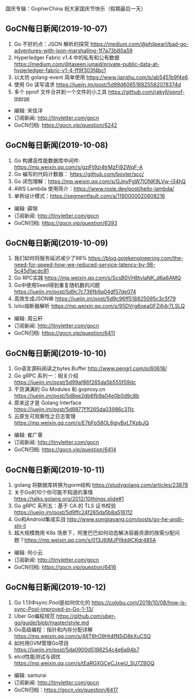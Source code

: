 国庆专辑：GopherChina 祝大家国庆节快乐（假期最后一天）

## GoCN每日新闻(2019-10-07)

1. Go 不好的点：JSON 解析的探究 https://medium.com/@philpearl/bad-go-adventures-with-json-marshalling-1f7a73b80a59
2. Hyperledger Fabric v1.4 中的私有和公有数据 https://medium.com/@taseen.junaid/private-public-data-at-hyperledger-fabric-v1-4-ff9f303f4bc1
3. 以太坊 golang-event 简单使用 https://www.jianshu.com/p/ab5451b9f4e6
4. 使用 Go 读写请求 https://juejin.im/post/5d99d606518825582078374d
5. 多个 pprof 文件合并到一个文件的小工具 https://github.com/rakyll/pprof-merge

- 编辑: 宋佳洋
- 订阅新闻: http://tinyletter.com/gocn
- GoCN归档: https://gocn.vip/question/6242

## GoCN每日新闻(2019-10-08)

1. Go 构建高性能数据库中间件: https://mp.weixin.qq.com/s/gzjFt9zi4trMzFi92WqF-A
1. Go 编写的代码计数器： https://github.com/boyter/scc/ 
2. Go 闭包理解：https://mp.weixin.qq.com/s/GJnvPgW7IONK9LVw-i34hQ
4. AWS Lambda 使用简介：https://www.rosie.dev/post/hello-lambda/
5. 单例设计模式：https://segmentfault.com/a/1190000020608216

- 编辑: 薛锦
- 订阅新闻: http://tinyletter.com/gocn
- GoCN归档: https://gocn.vip/question/6393


## GoCN每日新闻(2019-10-09)

1. 我们如何将服务延迟减少了98% https://blog.gojekengineering.com/the-need-for-speed-how-we-reduced-service-latency-by-98-5c45d1acdc81
2. Go RPC实践 https://mp.weixin.qq.com/s/ScsB0VH8tvlaNK_d6a6AMQ
3. Go中使用Seed得到重复随机数的问题 https://juejin.im/post/5d9c7c736fb9a04df57de074
4. 高效生成JSON串 https://juejin.im/post/5d9c96ff518825095c3c5f79
5. Istio熔断器解析 https://mp.weixin.qq.com/s/95DVrg6oeaGFZi64r7LSLQ

- 编辑: 周云轩
- 订阅新闻: http://tinyletter.com/gocn
- GoCN归档: https://gocn.vip/question/6411

## GoCN每日新闻(2019-10-10)

1. Go语言源码阅读之bytes.Buffer http://www.pengrl.com/p/60618/
2. Go gRPC 系列一：相关介绍 https://juejin.im/post/5d99af86f265da5b555f59dc
3. 干货满满的 Go Modules 和 goproxy.cn https://juejin.im/post/5d8ee2db6fb9a04e0b0d9c8b
4. 原来这才是 Golang Interface https://juejin.im/post/5d8877f1f265da03986c311c
5. 云原生可观察性之日志管理 https://mp.weixin.qq.com/s/E7bFp58OL6gjvBxLTKpbJQ

- 编辑: 崔广章
- 订阅新闻: http://tinyletter.com/gocn
- GoCN归档: https://gocn.vip/question/6414

## GoCN每日新闻(2019-10-11)

1. golang 将数据库转换为gorm结构 https://studygolang.com/articles/23878
2. 关于Go的10个你可能不知道的事情 https://talks.golang.org/2012/10things.slide#1
3. Go gRPC 系列五：基于 CA 的 TLS 证书校验 https://juejin.im/post/5d9ffc24f265da5b8a516112
4. Go和Android集成实战 http://www.songjiayang.com/posts/go-he-andji-shi-li
5. 超大规模商用 K8s 场景下，阿里巴巴如何动态解决容器资源的按需分配问题？https://mp.weixin.qq.com/s/013J6iMJPI9ddICKdr485A

- 编辑: 何小云
- 订阅新闻: http://tinyletter.com/gocn
- GoCN归档: https://gocn.vip/question/6416

## GoCN每日新闻(2019-10-12)

1. Go 1.13中sync.Pool是如何优化的 https://colobu.com/2019/10/08/how-is-sync-Pool-improved-in-Go-1-13/
2. Uber Go编程规范 https://github.com/uber-go/guide/blob/master/style.md
3. Go高级编程：指针和内存分配详解 https://mp.weixin.qq.com/s/46T6hO9Ht4fN5jD8kXuCSQ
4. 如何用GVM管理Go项目 https://juejin.im/post/5da0900d5188254c4e6a94b7
5. etcd性能测试与调优 https://mp.weixin.qq.com/s/tEaRGXGCeCJxwU_SU7ZBOQ

- 编辑: samurai 
- 订阅新闻: http://tinyletter.com/gocn  
- GoCN归档：https://gocn.vip/question/6417

